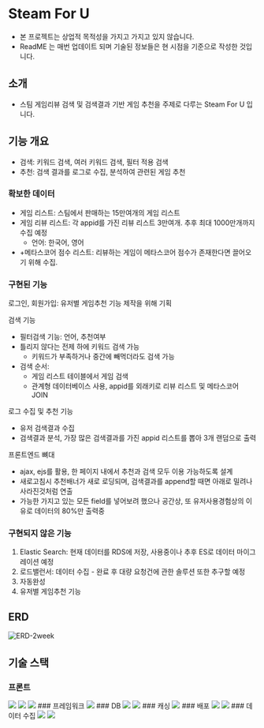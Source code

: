 # Steam For U
- 본 프로젝트는 상업적 목적성을 가지고 가지고 있지 않습니다.
- ReadME 는 매번 업데이트 되며 기술된 정보들은 현 시점을 기준으로 작성한 것입니다.

## 소개
- 스팀 게임리뷰 검색 및 검색결과 기반 게임 추천을 주제로 다루는 Steam For U 입니다. 

## 기능 개요
- 검색: 키워드 검색, 여러 키워드 검색, 필터 적용 검색 
- 추천: 검색 결과를 로그로 수집, 분석하여 관련된 게임 추천 

### 확보한 데이터
- 게임 리스트: 스팀에서 판매하는 15만여개의 게임 리스트
- 게임 리뷰 리스트: 각 appid를 가진 리뷰 리스트 3만여개. 추후 최대 1000만개까지 수집 예정
  - 언어: 한국어, 영어
- +메타스코어 점수 리스트: 리뷰하는 게임이 메타스코어 점수가 존재한다면 끌어오기 위해 수집.  

### 구현된 기능 
로그인, 회원가입: 유저별 게임추천 기능 제작을 위해 기획

검색 기능 
  - 필터검색 기능: 언어, 추천여부
  - 틀리지 않다는 전제 하에 키워드 검색 가능 
    - 키워드가 부족하거나 중간에 빼먹더라도 검색 가능
  - 검색 순서: 
    - 게임 리스트 테이블에서 게임 검색 
    - 관계형 데이터베이스 사용, appid를 외래키로 리뷰 리스트 및 메타스코어 JOIN

로그 수집 및 추천 기능
  - 유저 검색결과 수집
  - 검색결과 분석, 가장 많은 검색결과를 가진 appid 리스트를 뽑아 3개 랜덤으로 출력

프론트엔드 뼈대
  - ajax, ejs를 활용, 한 페이지 내에서 추천과 검색 모두 이용 가능하도록 설계
  - 새로고침시 추천배너가 새로 로딩되며, 검색결과를 append할 때면 아래로 밀려나 사라진것처럼 연출
  - 가능한 가지고 있는 모든 field를 넣어보려 했으나 공간상, 또 유저사용경험상의 이유로 데이터의 80%만 출력중

### 구현되지 않은 기능

1. Elastic Search: 현재 데이터를 RDS에 저장, 사용중이나 추후 ES로 데이터 마이그레이션 예정
2. 로드밸런서: 데이터 수집 - 완료 후 대량 요청건에 관한 솔루션 또한 추구할 예정
3. 자동완성
4. 유저별 게임추천 기능

## ERD
  ![ERD-2week](https://user-images.githubusercontent.com/113815932/202711210-9fe5c64a-2743-4816-a245-766565578b79.png)

## 기술 스택 
  ### 프론트 
  <img src="https://img.shields.io/badge/javascript-F7DF1E?style=for-the-badge&logo=javascript&logoColor=black">
  <img src="https://img.shields.io/badge/jquery-0769AD?style=for-the-badge&logo=jquery&logoColor=white">
  <img src="https://img.shields.io/badge/bootstrap-7952B3?style=for-the-badge&logo=bootstrap&logoColor=white">
  ### 프레임워크 
  <img src="https://img.shields.io/badge/express-000000?style=for-the-badge&logo=express&logoColor=white">
  ### DB 
  <img src="https://img.shields.io/badge/AmazonRDS-527FFF?style=for-the-badge&logo=AmazonRDS&logoColor=white">
  <img src="https://img.shields.io/badge/elasticcloud-005571?style=for-the-badge&logo=elasticcloud&logoColor=white">
  ### 캐싱 
  <img src="https://img.shields.io/badge/Redis-DC382D?style=for-the-badge&logo=Redis&logoColor=white">
  ### 배포 
  <img src="https://img.shields.io/badge/git-F05032?style=for-the-badge&logo=git&logoColor=white">
  <img src="https://img.shields.io/badge/AmazonEC2-232F3E?style=for-the-badge&logo=AmazonEC2&logoColor=white">
  ### 데이터 수집 
  <img src="https://img.shields.io/badge/Axios-5A29E4?style=for-the-badge&logo=Axios&logoColor=white">
  <img src="https://img.shields.io/badge/Lodash-3492FF?style=for-the-badge&logo=Lodash&logoColor=white">

